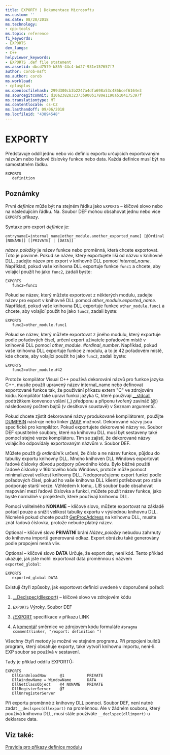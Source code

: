 ```yaml
---
title: EXPORTY | Dokumentace Microsoftu
ms.custom: ''
ms.date: 08/20/2018
ms.technology:
- cpp-tools
ms.topic: reference
f1_keywords:
- EXPORTS
dev_langs:
- C++
helpviewer_keywords:
- EXPORTS .def file statement
ms.assetid: dbcd7579-b855-44c4-bd27-931e157657f7
author: corob-msft
ms.author: corob
ms.workload:
- cplusplus
ms.openlocfilehash: 299d300cb3b2247a4dfa698a53c486bcef6164e3
ms.sourcegitcommit: d10a2382832373b900b1780e1190ab104175397f
ms.translationtype: MT
ms.contentlocale: cs-CZ
ms.lasthandoff: 09/06/2018
ms.locfileid: "43894548"
---
```

# <a name="exports"></a>EXPORTY

Představuje oddíl jednu nebo víc definic exportu určujících exportovaným názvům nebo řadové číslovky funkce nebo data. Každá definice musí být na samostatném řádku.

```DEF
EXPORTS
   definition
```  

## <a name="remarks"></a>Poznámky

První *definice* může být na stejném řádku jako `EXPORTS` – klíčové slovo nebo na následujícím řádku. Na. Soubor DEF mohou obsahovat jednu nebo více `EXPORTS` příkazy.

Syntaxe pro export *definice* je:

```DEF
entryname[=internal_name|other_module.another_exported_name] [@Ordinal [NONAME]] [[PRIVATE] | [DATA]]
```

*název_položky* je název funkce nebo proměnná, která chcete exportovat. Toto je povinné. Pokud se název, který exportujete liší od názvu v knihovně DLL, zadejte název pro export v knihovně DLL pomocí *internal_name*. Například, pokud vaše knihovna DLL exportuje funkce `func1` a chcete, aby volající použít ho jako `func2`, zadali byste:

```DEF
EXPORTS
   func2=func1
```

Pokud se název, který můžete exportovat z některých modulu, zadejte název pro export v knihovně DLL pomocí *other_module.exported_name*. Například, pokud vaše knihovna DLL exportuje funkce `other_module.func1` a chcete, aby volající použít ho jako `func2`, zadali byste:

```DEF
EXPORTS
   func2=other_module.func1
```

Pokud se název, který můžete exportovat z jiného modulu, který exportuje podle pořadových čísel, určení export uživatele pořadovém místě v knihovně DLL pomocí *other_module. #ordinal_number*. Například, pokud vaše knihovna DLL exportuje funkce z modulu, a to je 42 pořadovém místě, kde chcete, aby volající použít ho jako `func2`, zadali byste:

```DEF
EXPORTS
   func2=other_module.#42
```

Protože kompilátor Visual C++ používá dekorování názvů pro funkce jazyka C++, musíte použít upravený název internal_name nebo definovat exportované funkce tak, že používání příkazu extern "C" ve zdrojovém kódu. Kompilátor také upraví funkcí jazyka C, které používají [__stdcall](../../cpp/stdcall.md) podtržítkem konvence volání (\_) předponu a příponu tvořený zavináč (\@) následovaný počtem bajtů (v desítkové soustavě) v Seznam argumentů.

Pokud chcete zjistit dekorované názvy produkované kompilátorem, použijte [DUMPBIN](../../build/reference/dumpbin-reference.md) nástroje nebo linker [/MAP](../../build/reference/map-generate-mapfile.md) možnost. Dekorované názvy jsou specifické pro kompilátor. Pokud exportujete dekorované názvy ve. Soubor DEF spustitelné soubory, které na knihovnu DLL musí být sestaveny také pomocí stejné verze kompilátoru. Tím se zajistí, že dekorované názvy volajícího odpovídaly exportovaným názvům v. Soubor DEF.

Můžete použít \@ *ordinální* k určení, že číslo a ne název funkce, půjdou do tabulky exportu knihovny DLL. Mnoho knihoven DLL Windows exportovat řadové číslovky důvodu podpory původního kódu. Bylo běžné použití řadové číslovky v 16bitového kódu Windows, protože může pomoct minimalizovat velikost knihovny DLL. Nedoporučujeme export funkcí podle pořadových čísel, pokud ho vaše knihovna DLL klienti potřebovat pro stále podporuje starší verze. Vzhledem k tomu,. LIB soubor bude obsahovat mapování mezi řadová číslovka a funkci, můžete použít název funkce, jako byste normálně v projektech, které používají knihovnu DLL.

Pomocí volitelného **NONAME** – klíčové slovo, můžete exportovat na základě pořadí pouze a snížit velikost tabulky exportu v výslednou knihovnu DLL. Nicméně pokud chcete použít [GetProcAddress](https://msdn.microsoft.com/library/windows/desktop/ms683212.aspx) na knihovnu DLL, musíte znát řadová číslovka, protože nebude platný název.

Optional – klíčové slovo **PRIVÁTNÍ** brání *Název_položky* nebudou zahrnuty do knihovna importů generovaná odkaz. Export obrázku také generovány podle propojení nemá vliv.

Optional – klíčové slovo **DATA** Určuje, že export dat, není kód. Tento příklad ukazuje, jak jste mohli exportovat data proměnnou s názvem `exported_global`:

```DEF
EXPORTS
   exported_global DATA
```  

Existují čtyři způsoby, jak exportovat definici uvedené v doporučené pořadí:

1. [__Declspec(dllexport)](../../cpp/dllexport-dllimport.md) – klíčové slovo ve zdrojovém kódu

2. `EXPORTS` Výroky. Soubor DEF

3. [/EXPORT](../../build/reference/export-exports-a-function.md) specifikace v příkazu LINK

4. A [komentář](../../preprocessor/comment-c-cpp.md) směrnice ve zdrojovém kódu formuláře `#pragma comment(linker, "/export: definition ")`  

Všechny čtyři metody je možné ve stejném programu. Při propojení buildů program, který obsahuje exporty, také vytvoří knihovnu importu, není-li. EXP soubor se používá v sestavení.

Tady je příklad oddílu EXPORTŮ:

```DEF
EXPORTS
   DllCanUnloadNow      @1          PRIVATE
   DllWindowName = WindowName       DATA
   DllGetClassObject    @4 NONAME   PRIVATE
   DllRegisterServer    @7
   DllUnregisterServer
```  

Při exportu proměnné z knihovny DLL pomocí. Soubor DEF, není nutné zadat `__declspec(dllexport)` na proměnnou. Ale v žádném souboru, který používá knihovnu DLL, musí stále používáte `__declspec(dllimport)` u deklarace data.

## <a name="see-also"></a>Viz také:

[Pravidla pro příkazy definice modulu](../../build/reference/rules-for-module-definition-statements.md)
